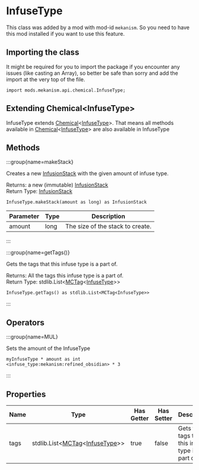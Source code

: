 # InfuseType

This class was added by a mod with mod-id `mekanism`. So you need to have this mod installed if you
want to use this feature.

## Importing the class

It might be required for you to import the package if you encounter any issues (like casting an
Array), so better be safe than sorry and add the import at the very top of the file.

```zenscript
import mods.mekanism.api.chemical.InfuseType;
```

## Extending Chemical&lt;InfuseType&gt;

InfuseType extends [Chemical](/mods/Mekanism/api/chemical/Chemical)&lt;[InfuseType](/mods/Mekanism/api/chemical/InfuseType)&gt;. That means all methods available
in [Chemical](/mods/Mekanism/api/chemical/Chemical)&lt;[InfuseType](/mods/Mekanism/api/chemical/InfuseType)&gt; are also available in InfuseType

## Methods

:::group{name=makeStack}

Creates a new [InfusionStack](/mods/Mekanism/api/chemical/InfusionStack) with the given amount of
infuse type.

Returns: a new (immutable) [InfusionStack](/mods/Mekanism/api/chemical/InfusionStack)  
Return Type: [InfusionStack](/mods/Mekanism/api/chemical/InfusionStack)

```zenscript
InfuseType.makeStack(amount as long) as InfusionStack
```

| Parameter | Type | Description |
|-----------|------|-------------|
| amount | long | The size of the stack to create. |

:::

:::group{name=getTags()}

Gets the tags that this infuse type is a part of.

Returns: All the tags this infuse type is a part of.  
Return Type: stdlib.List<[MCTag](/vanilla/api/tags/MCTag)&lt;[InfuseType](/mods/Mekanism/api/chemical/InfuseType)&gt;>

```zenscript
InfuseType.getTags() as stdlib.List<MCTag<InfuseType>>
```

:::


## Operators

:::group{name=MUL}

Sets the amount of the InfuseType

```zenscript
myInfuseType * amount as int
<infuse_type:mekanism:refined_obsidian> * 3
```
:::


## Properties

| Name | Type | Has Getter | Has Setter | Description |
|------|------|------------|------------|-------------|
| tags | stdlib.List<[MCTag](/vanilla/api/tags/MCTag)&lt;[InfuseType](/mods/Mekanism/api/chemical/InfuseType)&gt;> | true | false | Gets the tags that this infuse type is a part of. |
